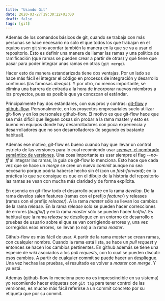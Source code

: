 ```yaml
---
title: "Usando Git"
date: 2020-03-27T19:30:22+01:00
draft: false
tags: [git]
---
```


Además de los comandos básicos de git, cuando se trabaja con más personas se hace necesario no sólo el que todos los que trabajan en el equipo usen git sino acordar también la manera en la que se va a usar el repositorio. Esto es definir una manera de llamar las ramas y una política de ramificación (qué ramas se pueden crear a partir de otras) y qué tiene que pasar para poder integrar unas ramas en otras (```git merge```).

Hacer esto de manera estandarizada tiene dos ventajas. Por un lado se hace más fácil el integrar el código en procesos de integración y desarrollo continuos (las famosas *devops*). Y por otro, no menos importante, se elimina una barrera de entrada a la hora de incorporar nuevos miembros a los proyectos, pues es posible que ya conozcan el estándar.

Principalmente hay dos estándares, con sus pros y contras: [git-flow](https://nvie.com/posts/a-successful-git-branching-model/) y [github-flow](https://guides.github.com/introduction/flow/). Personalmente, en los proyectos empresariales suelo utilizar git-flow y en los personales github-flow. El motivo es que git-flow hace que sea más difícil que lleguen cosas sin probar a la rama master y esto es bueno en equipos donde hay desarrolladores con poca experiencia y desarrolladores que no son desarrolladores (lo segundo es bastante habitual).

Además ese motivo, git-flow es bueno cuando hay que llevar un control estricto de las versiones para lo cual recomiendo usar [*semver*, el nombrado semántico de versiones](https://semver.org/). Una cosa importante es usar siempre el flag *--no-ff* al integrar las ramas, la guía de git-flow lo menciona. Esto hace que cada vez que se hace un *merge* se cree un nuevo *commit* aunque no sea necesario porque podría haberse hecho sin él (con un *fast-forward*); en la práctica lo que se consigue es que en el dibujo de la historia del repositorio las ramas se vean con mucha más claridad y de forma explícita.

En esencia en git-flow todo el desarrollo ocurre en la rama *develop*. De la rama develop salen features (ramas con el prefijo *feature/*) y releases (ramas con el prefijo *release/*). A la rama *master* sólo se llevan los cambios de la rama *release*. En la rama *release* solo se pueden hacer correcciones de errores (*bugfix/*) y en la rama *master* sólo se pueden hacer *hotfix/*. Es habitual que la rama *release* se despliegue en un entorno de desarrollo o pruebas de usuario sobre el que se van corrigiendo errores y, una vez corregidos esos errores, se llevan (o no) a la rama *master*.

Github-flow es más fácil de usar. A partir de la rama *master* se crean ramas, con cualquier nombre. Cuando la rama está lista, se hace un *pull request* y entonces se hacen los cambios pertinentes. En github además se tiene una especie de wiki asociados a los *pull requests*, con lo cual se pueden discutir esos cambios. A partir de cualquier commit se puede hacer un despliegue. Una vez hechas las pruebas, el resultado es volver a *master* con *merge*. Y ya está.

Además (github-flow lo menciona pero no es imprescindible en su sistema) yo recomiendo hacer etiquetas con ```git tag``` para tener control de las versiones, es mucho más fácil referirse a un commit concreto por su etiqueta que por su commit.
